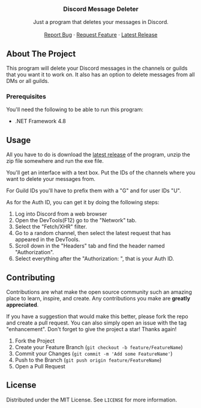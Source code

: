 <h3 align="center">Discord Message Deleter</h3>

  <p align="center">
    Just a program that deletes your messages in Discord.
    <br />
    <br />
    <a href="https://github.com/SnakePin/Discord-Message-Deleter/issues">Report Bug</a>
    ·
    <a href="https://github.com/SnakePin/Discord-Message-Deleter/issues">Request Feature</a>
    ·
    <a href="https://github.com/SnakePin/Discord-Message-Deleter/releases">Latest Release</a>
  </p>
</div>


<!-- ABOUT THE PROJECT -->
## About The Project

This program will delete your Discord messages in the channels or guilds that you want it to work on. It also has an option to delete messages from all DMs or all guilds.


<!-- GETTING STARTED -->
### Prerequisites

You'll need the following to be able to run this program:
* .NET Framework 4.8


<!-- USAGE  -->
## Usage

All you have to do is download the <a href="https://github.com/SnakePin/Discord-Message-Deleter/releases">latest release</a> of the program, unzip the zip file somewhere and run the exe file.

You'll get an interface with a text box. Put the IDs of the channels where you want to delete your messages from.

For Guild IDs you'll have to prefix them with a "G" and for user IDs "U".

As for the Auth ID, you can get it by doing the following steps:
1. Log into Discord from a web browser
2. Open the DevTools(F12) go to the "Network" tab.
3. Select the "Fetch/XHR" filter.
4. Go to a random channel, then select the latest request that has appeared in the DevTools.
5. Scroll down in the "Headers" tab and find the header named "Authorization".
6. Select everything after the "Authorization: ", that is your Auth ID.


<!-- CONTRIBUTING -->
## Contributing

Contributions are what make the open source community such an amazing place to learn, inspire, and create. Any contributions you make are **greatly appreciated**.

If you have a suggestion that would make this better, please fork the repo and create a pull request. You can also simply open an issue with the tag "enhancement".
Don't forget to give the project a star! Thanks again!

1. Fork the Project
2. Create your Feature Branch (`git checkout -b feature/FeatureName`)
3. Commit your Changes (`git commit -m 'Add some FeatureName'`)
4. Push to the Branch (`git push origin feature/FeatureName`)
5. Open a Pull Request


<!-- LICENSE -->
## License

Distributed under the MIT License. See `LICENSE` for more information.
